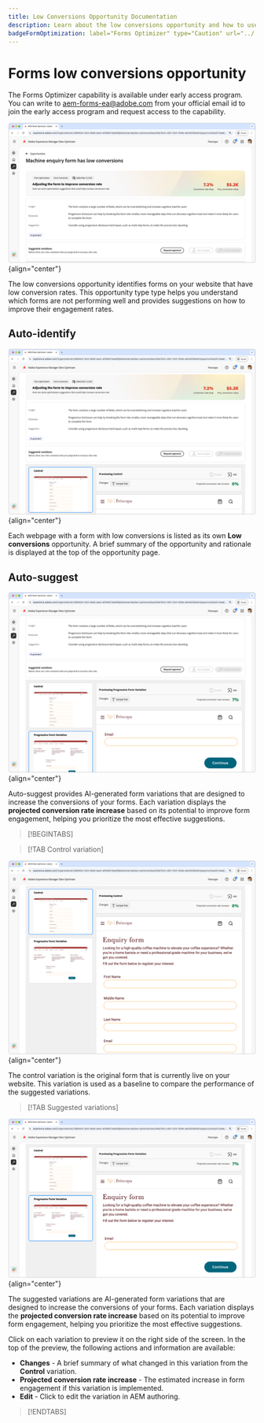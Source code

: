 ```yaml
---
title: Low Conversions Opportunity Documentation
description: Learn about the low conversions opportunity and how to use it to improve form engagement on your website.
badgeFormOptimization: label="Forms Optimizer" type="Caution" url="../../opportunity-types/form-optimization.md" tooltip="Forms Optimizer"
---
```


# Forms low conversions opportunity

<span class="preview"> The Forms Optimizer capability is available under early access program. You can write to aem-forms-ea@adobe.com from your official email id to join the early access program and request access to the capability. </span>

![Low conversions opportunity](./assets/low-conversions/hero.png){align="center"}

The low conversions opportunity identifies forms on your website that have low conversion rates. This opportunity type type helps you understand which forms are not performing well and provides suggestions on how to improve their engagement rates.

## Auto-identify

![Auto-identify low conversions](./assets/low-conversions/auto-identify.png){align="center"}

Each webpage with a form with low conversions is listed as its own **Low conversions** opportunity. A brief summary of the opportunity and rationale is displayed at the top of the opportunity page.

## Auto-suggest

![Auto-suggest low conversions](./assets/low-conversions/auto-suggest.png){align="center"}

Auto-suggest provides AI-generated form variations that are designed to increase the conversions of your forms. Each variation displays the **projected conversion rate increase** based on its potential to improve form engagement, helping you prioritize the most effective suggestions.

>[!BEGINTABS]

>[!TAB Control variation]

![Control variations](./assets/low-conversions/control-variation.png){align="center"}

The control variation is the original form that is currently live on your website. This variation is used as a baseline to compare the performance of the suggested variations.

>[!TAB Suggested variations]

![Suggested variations](./assets/low-conversions/suggested-variations.png){align="center"}

The suggested variations are AI-generated form variations that are designed to increase the conversions of your forms. Each variation displays the **projected conversion rate increase** based on its potential to improve form engagement, helping you prioritize the most effective suggestions.

Click on each variation to preview it on the right side of the screen. In the top of the preview, the following actions and information are available:

* **Changes** - A brief summary of what changed in this variation from the **Control** variation.
* **Projected conversion rate increase** - The estimated increase in form engagement if this variation is implemented.
* **Edit** - Click to edit the variation in AEM authoring.

>[!ENDTABS]


<!-- 

## Auto-optimize

[!BADGE Ultimate]{type=Positive tooltip="Ultimate"}

![Auto-optimize low conversions](./assets/low-conversions/auto-optimize.png){align="center"}

Sites Optimizer Ultimate adds the ability to deploy auto-optimization for the issues found by the low conversions opportunity.

>[!BEGINTABS]

>[!TAB Test multiple]


>[!TAB Publish selected]

{{auto-optimize-deploy-optimization-slack}}

>[!TAB Request approval]

{{auto-optimize-request-approval}}

>[!ENDTABS]


--> 